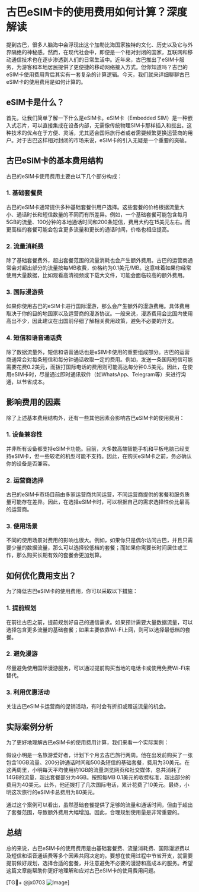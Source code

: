 # 古巴eSIM卡的使用费用如何计算？深度解读

提到古巴，很多人脑海中会浮现出这个加勒比海国家独特的文化、历史以及它与外界隔绝的神秘感。然而，在现代社会中，即便是一个相对封闭的国家，互联网和移动通信技术也在逐步渗透到人们的日常生活中。近年来，古巴推出了eSIM卡服务，为游客和本地居民提供了更便捷的移动网络接入方式。但你知道吗？古巴的eSIM卡使用费用背后其实有一套复杂的计算逻辑。今天，我们就来详细聊聊古巴eSIM卡的使用费用是如何计算的。

## eSIM卡是什么？

首先，让我们简单了解一下什么是eSIM卡。eSIM卡（Embedded SIM）是一种嵌入式芯片，可以直接集成在设备内部，无需像传统物理SIM卡那样插入和拔出。这种技术的优点在于方便、灵活，尤其适合国际旅行者或者需要频繁更换运营商的用户。对于古巴这样相对封闭的市场来说，eSIM卡的引入无疑是一个重要的突破。

## 古巴eSIM卡的基本费用结构

古巴的eSIM卡使用费用主要由以下几个部分构成：

### 1. 基础套餐费

古巴的eSIM卡通常提供多种基础套餐供用户选择。这些套餐的价格根据流量大小、通话时长和短信数量的不同而有所差异。例如，一个基础套餐可能包含每月5GB的流量、100分钟的本地通话时间和200条短信，费用大约在15美元左右。而更高档的套餐可能会包含更多流量和更长的通话时间，价格也相应提高。

### 2. 流量消耗费

除了基础套餐费外，超出套餐范围的流量消耗也会产生额外费用。古巴的运营商通常会对超出部分的流量按每MB收费，价格约为0.1美元/MB。这意味着如果你经常使用大量数据，比如观看高清视频或下载大文件，可能会面临较高的额外费用。

### 3. 国际漫游费

如果你使用古巴的eSIM卡进行国际漫游，那么会产生额外的漫游费用。具体费用取决于你的目的地国家以及运营商的漫游协议。一般来说，漫游费用会比国内使用高出不少，因此建议在出国前仔细了解相关费用政策，避免不必要的开支。

### 4. 短信和语音通话费

除了数据流量外，短信和语音通话也是eSIM卡使用的重要组成部分。古巴的运营商通常会对每条短信和每分钟通话收取一定的费用。例如，发送一条国际短信可能需要花费0.2美元，而拨打国际电话的费用则可能高达每分钟0.5美元。因此，在使用eSIM卡时，尽量通过即时通讯软件（如WhatsApp、Telegram等）来进行沟通，以节省成本。

## 影响费用的因素

除了上述基本费用结构外，还有一些其他因素会影响古巴eSIM卡的使用费用：

### 1. 设备兼容性

并非所有设备都支持eSIM卡功能。目前，大多数高端智能手机和平板电脑已经支持eSIM卡，但一些较老的机型可能不支持。因此，在购买eSIM卡之前，务必确认你的设备是否兼容。

### 2. 运营商选择

古巴的eSIM卡市场目前由多家运营商共同运营，不同运营商提供的套餐和服务质量可能存在差异。因此，在选择eSIM卡时，可以根据自己的需求选择性价比最高的运营商。

### 3. 使用场景

不同的使用场景对费用的影响也很大。例如，如果你只是偶尔访问古巴，并且只需要少量的数据流量，那么可以选择较低档的套餐；而如果你需要长时间居住或工作，那么购买长期有效的套餐会更加划算。

## 如何优化费用支出？

为了降低古巴eSIM卡的使用费用，你可以采取以下措施：

### 1. 提前规划

在前往古巴之前，提前规划好自己的通信需求。如果预计需要大量数据流量，可以选择包含更多流量的基础套餐；如果主要依靠Wi-Fi上网，则可以选择最低档的套餐。

### 2. 避免漫游

尽量避免使用国际漫游服务，可以通过提前购买当地的电话卡或使用免费Wi-Fi来替代。

### 3. 利用优惠活动

关注古巴eSIM卡运营商的促销活动，有时会有折扣或赠送流量的机会。

## 实际案例分析

为了更好地理解古巴eSIM卡的使用费用计算，我们来看一个实际案例：

假设小明是一名旅游爱好者，计划下个月去古巴旅行两周。他在出发前购买了一张包含10GB流量、200分钟通话时间和500条短信的基础套餐，费用为30美元。在这两周里，小明每天平均使用约1GB的流量浏览网页和社交媒体，总共消耗了14GB的流量，超出套餐部分为4GB。按照每MB 0.1美元的收费标准，超出部分的费用为40美元。此外，他还拨打了几次国际电话，累计花费了10美元。最终，小明这次旅行的eSIM卡总费用为80美元。

通过这个案例可以看出，虽然基础套餐提供了足够的流量和通话时间，但由于超出了套餐范围，导致额外费用大幅增加。因此，合理规划使用量是非常重要的。

## 总结

总的来说，古巴eSIM卡的使用费用是由基础套餐费、流量消耗费、国际漫游费以及短信和语音通话费等多个因素共同决定的。要想在使用过程中节省开支，就需要提前做好规划，选择合适的套餐，并注意避免不必要的漫游和高成本的服务。希望这篇文章能帮助你更好地理解和应对古巴eSIM卡的使用费用问题。

[TG💪+ @jx0703 ![Image](https://github.com/user-attachments/assets/dbca1d08-cadb-493c-b0ec-ad6f7a83f270)]